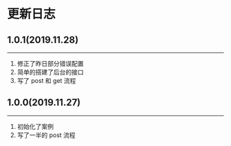 # 更新日志

## 1.0.1(2019.11.28)

---
1. 修正了昨日部分错误配置
2. 简单的搭建了后台的接口
3. 写了 post 和 get 流程

## 1.0.0(2019.11.27)

---

1. 初始化了案例
2. 写了一半的 post 流程
